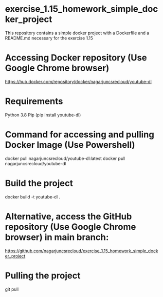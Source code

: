 # exercise_1.15_homework_simple_docker_project

This repository contains a simple docker project with a Dockerfile and a README.md necessary for the exercise 1.15

# Accessing Docker repository (Use Google Chrome browser)

https://hub.docker.com/repository/docker/nagarjuncsrecloud/youtube-dl

# Requirements
Python 3.8
Pip (pip install youtube-dl)

# Command for accessing and pulling Docker Image (Use Powershell)

docker pull nagarjuncsrecloud/youtube-dl:latest
docker pull nagarjuncsrecloud/youtube-dl

# Build the project

docker build -t youtube-dl .

# Alternative, access the GitHub repository (Use Google Chrome browser) in main branch:

https://github.com/nagarjuncsrecloud/exercise_1.15_homework_simple_docker_project

# Pulling the project

git pull 

